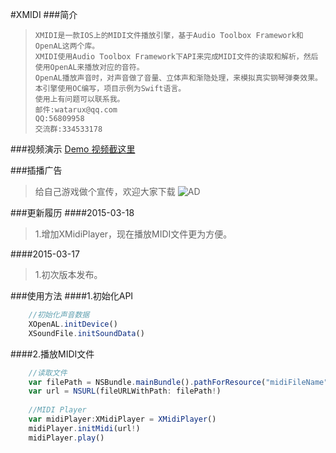 #XMIDI
###简介

>     XMIDI是一款IOS上的MIDI文件播放引擎，基于Audio Toolbox Framework和OpenAL这两个库。 	
>     XMIDI使用Audio Toolbox Framework下API来完成MIDI文件的读取和解析，然后使用OpenAL来播放对应的音符。
>     OpenAL播放声音时，对声音做了音量、立体声和渐隐处理，来模拟真实钢琴弹奏效果。
>     本引擎使用OC编写，项目示例为Swift语言。
>     使用上有问题可以联系我。
>     邮件:watarux@qq.com
>     QQ:56809958    
>     交流群:334533178

###视频演示
[Demo 视频截这里](http://v.youku.com/v_show/id_XOTEzMTc0MTYw.html)

###插播广告
>   给自己游戏做个宣传，欢迎大家下载
![AD](http://img1.ph.126.net/imgkyxAM-XEboVfJ_aTYZA==/649081296312690109.jpg)

###更新履历
####2015-03-18
>1.增加XMidiPlayer，现在播放MIDI文件更为方便。

####2015-03-17
>1.初次版本发布。

###使用方法
####1.初始化API
```javascript
    //初始化声音数据
    XOpenAL.initDevice()
    XSoundFile.initSoundData()
```

####2.播放MIDI文件
```javascript
    //读取文件
    var filePath = NSBundle.mainBundle().pathForResource("midiFileName", ofType: "mid")
    var url = NSURL(fileURLWithPath: filePath!)
        
    //MIDI Player
    var midiPlayer:XMidiPlayer = XMidiPlayer()
    midiPlayer.initMidi(url!)
    midiPlayer.play()
```